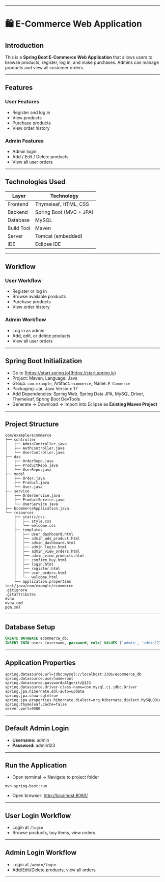 

---

# 🛍️ E-Commerce Web Application

## Introduction

This is a **Spring Boot E-Commerce Web Application** that allows users to browse products, register, log in, and make purchases. Admins can manage products and view all customer orders.

---

## Features

### User Features

* Register and log in
* View products
* Purchase products
* View order history

### Admin Features

* Admin login
* Add / Edit / Delete products
* View all user orders

---

## Technologies Used

| Layer      | Technology              |
| ---------- | ----------------------- |
| Frontend   | Thymeleaf, HTML, CSS    |
| Backend    | Spring Boot (MVC + JPA) |
| Database   | MySQL                   |
| Build Tool | Maven                   |
| Server     | Tomcat (embedded)       |
| IDE        | Eclipse IDE             |

---

## Workflow

### User Workflow

* Register or log in
* Browse available products
* Purchase products
* View order history

### Admin Workflow

* Log in as admin
* Add, edit, or delete products
* View all user orders

---

## Spring Boot Initialization

* Go to [https://start.spring.io](https://start.spring.io)
* Project: Maven, Language: Java
* Group: `com.example`, Artifact: `ecommerce`, Name: `E-Commerce`
* Packaging: Jar, Java Version: 17
* Add Dependencies: Spring Web, Spring Data JPA, MySQL Driver, Thymeleaf, Spring Boot DevTools
* Generate → Download → Import into Eclipse as **Existing Maven Project**

---

## Project Structure

```
com/example/ecommerce
├── controller
│   ├── AdminController.java
│   ├── AuthController.java
│   └── UserController.java
├── dao
│   ├── OrderRepo.java
│   ├── ProductRepo.java
│   └── UserRepo.java
├── model
│   ├── Order.java
│   ├── Product.java
│   └── User.java
├── service
│   ├── OrderService.java
│   ├── ProductService.java
│   └── UserService.java
├── EcommerceApplication.java
└── resources
    ├── static/css
    │   ├── style.css
    │   └── welcome.css
    ├── templates
    │   ├── User_dashboard.html
    │   ├── admin_add_product.html
    │   ├── admin_dashboard.html
    │   ├── admin_login.html
    │   ├── admin_view_orders.html
    │   ├── admin_view_products.html
    │   ├── confirm_buy.html
    │   ├── login.html
    │   ├── register.html
    │   ├── user_orders.html
    │   └── welcome.html
    └── application.properties
test/java/com/example/ecommerce
.gitignore
.gitattributes
mvnw
mvnw.cmd
pom.xml
```

---

## Database Setup

```sql
CREATE DATABASE ecommerce_db;
INSERT INTO users (username, password, role) VALUES ('admin', 'admin123', 'ADMIN');
```

---

## Application Properties

```properties
spring.datasource.url=jdbc:mysql://localhost:3306/ecommerce_db
spring.datasource.username=root
spring.datasource.password=Algoritz@123
spring.datasource.driver-class-name=com.mysql.cj.jdbc.Driver
spring.jpa.hibernate.ddl-auto=update
spring.jpa.show-sql=true
spring.jpa.properties.hibernate.dialect=org.hibernate.dialect.MySQL8Dialect
spring.thymeleaf.cache=false
server.port=8080
```

---

## Default Admin Login

* **Username:** admin
* **Password:** admin123

---

## Run the Application

* Open terminal → Navigate to project folder

```bash
mvn spring-boot:run
```

* Open browser: [http://localhost:8080/](http://localhost:8080/)

---

## User Login Workflow

* Login at `/login`
* Browse products, buy items, view orders

---

## Admin Login Workflow

* Login at `/admin/login`
* Add/Edit/Delete products, view all orders

---




